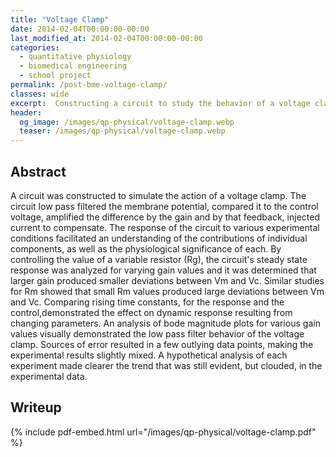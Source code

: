 ```yaml
---
title: "Voltage Clamp"
date: 2014-02-04T00:00:00-00:00
last_modified_at: 2014-02-04T00:00:00-00:00
categories:
  - quantitative physiology
  - biomedical engineering
  - school project
permalink: /post-bme-voltage-clamp/
classes: wide
excerpt:  Constructing a circuit to study the behavior of a voltage clamp.
header:
  og_image: /images/qp-physical/voltage-clamp.webp
  teaser: /images/qp-physical/voltage-clamp.webp
---
```


## Abstract

A circuit was constructed to simulate the action of a voltage clamp. The circuit low pass filtered the membrane potential, compared it to the control voltage, amplified the difference by the gain and by that feedback, injected current to compensate. The response of the circuit to various experimental conditions facilitated an understanding of the contributions of individual components, as well as the physiological significance of each. By controlling the value of a variable resistor (Rg), the circuit's steady state response was analyzed for varying gain values and it was determined that larger gain produced smaller deviations between Vm and Vc. Similar studies for Rm showed that small Rm values produced large deviations between Vm and Vc. Comparing rising time constants, for the response and the control,demonstrated the effect on dynamic response resulting from changing parameters. An analysis of bode magnitude plots for various gain values visually demonstrated the low pass filter behavior of the voltage clamp. Sources of error resulted in a few outlying data points, making the experimental results slightly mixed. A hypothetical analysis of each experiment made clearer the trend that was still evident, but clouded, in the experimental data.

## Writeup

{% include pdf-embed.html url="/images/qp-physical/voltage-clamp.pdf" %}
